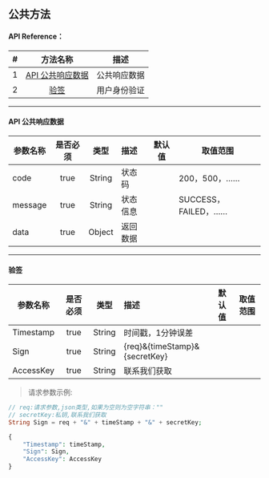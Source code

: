 ## 公共方法


#### API Reference：

|#      |方法名称                                    |描述             |
|:---:  |:---:                                      |:---:            |
|1      |[API 公共响应数据](#api-公共响应数据)       |公共响应数据      |
|2      |[验签](#验签)                              |用户身份验证      |

---




#### API 公共响应数据
					
|参数名称   |是否必须   |类型     |描述      |默认值     |取值范围              |
|---       |:---:      |:---:   |:-----    |-----      |-----                |
|code      |true       |String  |状态码    |　          |200，500，……         |
|message   |true       |String  |状态信息  |　          |SUCCESS，FAILED，……  |
|data      |true       |Object  |返回数据  |　          |                    |

---




#### 验签
					
|参数名称    |是否必须   |类型     |描述      |默认值     |取值范围              |
|---        |:---:      |:---:   |:-----    |-----      |-----                |
|Timestamp  |true       |String  |时间戳，1分钟误差      |　                    |         |
|Sign       |true       |String  |{req}&{timeStamp}&{secretKey}  |　          |                     |
|AccessKey  |true       |String  |联系我们获取  |　          |                    |

> 请求参数示例:

```php
// req:请求参数,json类型,如果为空则为空字符串：""
// secretKey:私钥,联系我们获取
String Sign = req + "&" + timeStamp + "&" + secretKey;

{
    "Timestamp": timeStamp,
    "Sign": Sign,
    "AccessKey": AccessKey
}
```

